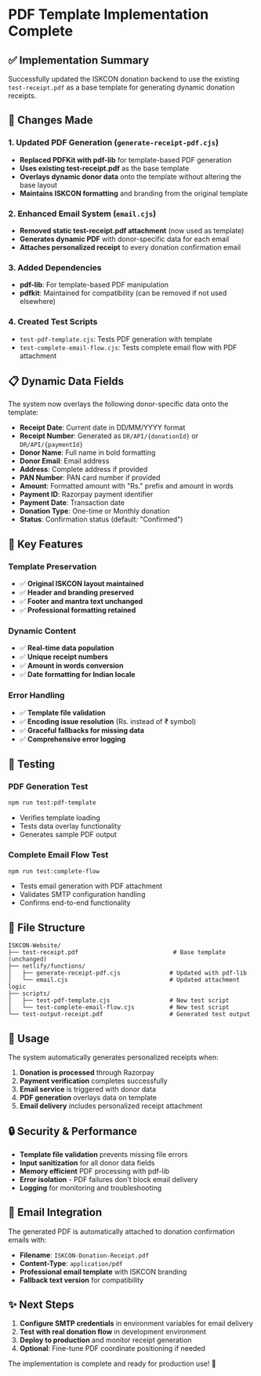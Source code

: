 # PDF Template Implementation Complete

## ✅ Implementation Summary

Successfully updated the ISKCON donation backend to use the existing `test-receipt.pdf` as a base template for generating dynamic donation receipts.

## 🔧 Changes Made

### 1. Updated PDF Generation (`generate-receipt-pdf.cjs`)
- **Replaced PDFKit with pdf-lib** for template-based PDF generation
- **Uses existing test-receipt.pdf** as the base template
- **Overlays dynamic donor data** onto the template without altering the base layout
- **Maintains ISKCON formatting** and branding from the original template

### 2. Enhanced Email System (`email.cjs`)
- **Removed static test-receipt.pdf attachment** (now used as template)
- **Generates dynamic PDF** with donor-specific data for each email
- **Attaches personalized receipt** to every donation confirmation email

### 3. Added Dependencies
- **pdf-lib**: For template-based PDF manipulation
- **pdfkit**: Maintained for compatibility (can be removed if not used elsewhere)

### 4. Created Test Scripts
- `test-pdf-template.cjs`: Tests PDF generation with template
- `test-complete-email-flow.cjs`: Tests complete email flow with PDF attachment

## 📋 Dynamic Data Fields

The system now overlays the following donor-specific data onto the template:

- **Receipt Date**: Current date in DD/MM/YYYY format
- **Receipt Number**: Generated as `DR/API/{donationId}` or `DR/API/{paymentId}`
- **Donor Name**: Full name in bold formatting
- **Donor Email**: Email address
- **Address**: Complete address if provided
- **PAN Number**: PAN card number if provided
- **Amount**: Formatted amount with "Rs." prefix and amount in words
- **Payment ID**: Razorpay payment identifier
- **Payment Date**: Transaction date
- **Donation Type**: One-time or Monthly donation
- **Status**: Confirmation status (default: "Confirmed")

## 🎯 Key Features

### Template Preservation
- ✅ **Original ISKCON layout maintained**
- ✅ **Header and branding preserved**
- ✅ **Footer and mantra text unchanged**
- ✅ **Professional formatting retained**

### Dynamic Content
- ✅ **Real-time data population**
- ✅ **Unique receipt numbers**
- ✅ **Amount in words conversion**
- ✅ **Date formatting for Indian locale**

### Error Handling
- ✅ **Template file validation**
- ✅ **Encoding issue resolution** (Rs. instead of ₹ symbol)
- ✅ **Graceful fallbacks for missing data**
- ✅ **Comprehensive error logging**

## 🧪 Testing

### PDF Generation Test
```bash
npm run test:pdf-template
```
- Verifies template loading
- Tests data overlay functionality
- Generates sample PDF output

### Complete Email Flow Test
```bash
npm run test:complete-flow
```
- Tests email generation with PDF attachment
- Validates SMTP configuration handling
- Confirms end-to-end functionality

## 📁 File Structure

```
ISKCON-Website/
├── test-receipt.pdf                           # Base template (unchanged)
├── netlify/functions/
│   ├── generate-receipt-pdf.cjs              # Updated with pdf-lib
│   └── email.cjs                             # Updated attachment logic
├── scripts/
│   ├── test-pdf-template.cjs                 # New test script
│   └── test-complete-email-flow.cjs          # New test script
└── test-output-receipt.pdf                   # Generated test output
```

## 🚀 Usage

The system automatically generates personalized receipts when:

1. **Donation is processed** through Razorpay
2. **Payment verification** completes successfully
3. **Email service** is triggered with donor data
4. **PDF generation** overlays data on template
5. **Email delivery** includes personalized receipt attachment

## 🔒 Security & Performance

- **Template file validation** prevents missing file errors
- **Input sanitization** for all donor data fields
- **Memory efficient** PDF processing with pdf-lib
- **Error isolation** - PDF failures don't block email delivery
- **Logging** for monitoring and troubleshooting

## 📧 Email Integration

The generated PDF is automatically attached to donation confirmation emails with:
- **Filename**: `ISKCON-Donation-Receipt.pdf`
- **Content-Type**: `application/pdf`
- **Professional email template** with ISKCON branding
- **Fallback text version** for compatibility

## ✨ Next Steps

1. **Configure SMTP credentials** in environment variables for email delivery
2. **Test with real donation flow** in development environment
3. **Deploy to production** and monitor receipt generation
4. **Optional**: Fine-tune PDF coordinate positioning if needed

The implementation is complete and ready for production use! 🎉